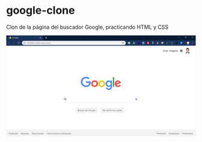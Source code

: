 # google-clone

Clon de la página del buscador Google, practicando HTML y CSS

![Screenshot](screenshot/screenshot1.png)
